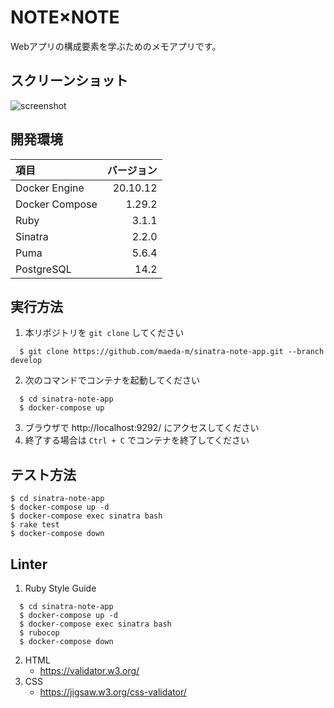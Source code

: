 # NOTE×NOTE

Webアプリの構成要素を学ぶためのメモアプリです。

## スクリーンショット

![screenshot](https://user-images.githubusercontent.com/943541/165239104-43f43945-6f01-4844-b4f3-d9b60177c0a6.gif)

## 開発環境

|項目|バージョン|
|:---|---------:|
|Docker Engine|20.10.12|
|Docker Compose|1.29.2|
|Ruby|3.1.1|
|Sinatra|2.2.0|
|Puma|5.6.4|
|PostgreSQL|14.2|

## 実行方法

1. 本リポジトリを `git clone` してください
```
  $ git clone https://github.com/maeda-m/sinatra-note-app.git --branch develop
```
2. 次のコマンドでコンテナを起動してください
```
  $ cd sinatra-note-app
  $ docker-compose up
```
3. ブラウザで http://localhost:9292/ にアクセスしてください
4. 終了する場合は `Ctrl + C` でコンテナを終了してください

## テスト方法

```
$ cd sinatra-note-app
$ docker-compose up -d
$ docker-compose exec sinatra bash
$ rake test
$ docker-compose down
```

## Linter

1. Ruby Style Guide
```
  $ cd sinatra-note-app
  $ docker-compose up -d
  $ docker-compose exec sinatra bash
  $ rubocop
  $ docker-compose down
```
2. HTML
    - https://validator.w3.org/
3. CSS
    - https://jigsaw.w3.org/css-validator/
